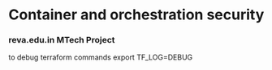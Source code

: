 # Container and orchestration security
### reva.edu.in MTech Project



to debug terraform commands
export TF_LOG=DEBUG
